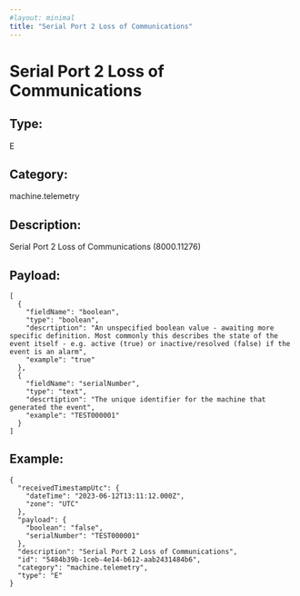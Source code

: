 ```yaml
---
#layout: minimal
title: "Serial Port 2 Loss of Communications"
---
```


# Serial Port 2 Loss of Communications

## Type:

E

## Category:

machine.telemetry

## Description: 

Serial Port 2 Loss of Communications (8000.11276)

## Payload:

```
[
  {
    "fieldName": "boolean",
    "type": "boolean",
    "descrtiption": "An unspecified boolean value - awaiting more specific definition. Most commonly this describes the state of the event itself - e.g. active (true) or inactive/resolved (false) if the event is an alarm",
    "example": "true"
  },
  {
    "fieldName": "serialNumber",
    "type": "text",
    "descrtiption": "The unique identifier for the machine that generated the event",
    "example": "TEST000001"
  }
]
```

## Example:

```
{
  "receivedTimestampUtc": {
    "dateTime": "2023-06-12T13:11:12.000Z",
    "zone": "UTC"
  },
  "payload": {
    "boolean": "false",
    "serialNumber": "TEST000001"
  },
  "description": "Serial Port 2 Loss of Communications",
  "id": "5484b39b-1ceb-4e14-b612-aab2431484b6",
  "category": "machine.telemetry",
  "type": "E"
}
```
